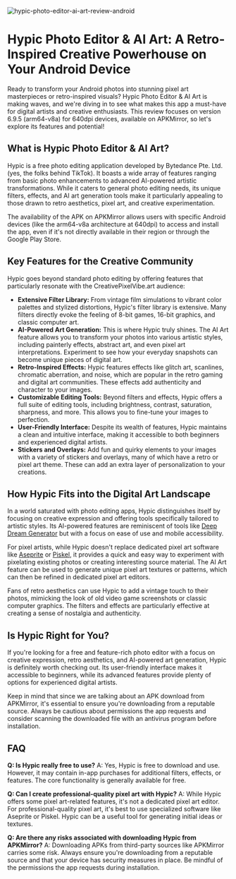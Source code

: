 ![hypic-photo-editor-ai-art-review-android](https://images.pexels.com/photos/7205899/pexels-photo-7205899.jpeg?auto=compress&cs=tinysrgb&fit=crop&h=627&w=1200)

# Hypic Photo Editor & AI Art: A Retro-Inspired Creative Powerhouse on Your Android Device

Ready to transform your Android photos into stunning pixel art masterpieces or retro-inspired visuals? Hypic Photo Editor & AI Art is making waves, and we're diving in to see what makes this app a must-have for digital artists and creative enthusiasts. This review focuses on version 6.9.5 (arm64-v8a) for 640dpi devices, available on APKMirror, so let's explore its features and potential!

## What is Hypic Photo Editor & AI Art?

Hypic is a free photo editing application developed by Bytedance Pte. Ltd. (yes, the folks behind TikTok). It boasts a wide array of features ranging from basic photo enhancements to advanced AI-powered artistic transformations. While it caters to general photo editing needs, its unique filters, effects, and AI art generation tools make it particularly appealing to those drawn to retro aesthetics, pixel art, and creative experimentation.

The availability of the APK on APKMirror allows users with specific Android devices (like the arm64-v8a architecture at 640dpi) to access and install the app, even if it's not directly available in their region or through the Google Play Store.

## Key Features for the Creative Community

Hypic goes beyond standard photo editing by offering features that particularly resonate with the CreativePixelVibe.art audience:

*   **Extensive Filter Library:** From vintage film simulations to vibrant color palettes and stylized distortions, Hypic's filter library is extensive. Many filters directly evoke the feeling of 8-bit games, 16-bit graphics, and classic computer art.
*   **AI-Powered Art Generation:** This is where Hypic truly shines. The AI Art feature allows you to transform your photos into various artistic styles, including painterly effects, abstract art, and even pixel art interpretations. Experiment to see how your everyday snapshots can become unique pieces of digital art.
*   **Retro-Inspired Effects:** Hypic features effects like glitch art, scanlines, chromatic aberration, and noise, which are popular in the retro gaming and digital art communities. These effects add authenticity and character to your images.
*   **Customizable Editing Tools:** Beyond filters and effects, Hypic offers a full suite of editing tools, including brightness, contrast, saturation, sharpness, and more. This allows you to fine-tune your images to perfection.
*   **User-Friendly Interface:** Despite its wealth of features, Hypic maintains a clean and intuitive interface, making it accessible to both beginners and experienced digital artists.
*   **Stickers and Overlays:** Add fun and quirky elements to your images with a variety of stickers and overlays, many of which have a retro or pixel art theme. These can add an extra layer of personalization to your creations.

## How Hypic Fits into the Digital Art Landscape

In a world saturated with photo editing apps, Hypic distinguishes itself by focusing on creative expression and offering tools specifically tailored to artistic styles. Its AI-powered features are reminiscent of tools like [Deep Dream Generator](https://deepdreamgenerator.com/) but with a focus on ease of use and mobile accessibility.

For pixel artists, while Hypic doesn't replace dedicated pixel art software like [Aseprite](https://www.aseprite.org/) or [Piskel](https://www.piskelapp.com/), it provides a quick and easy way to experiment with pixelating existing photos or creating interesting source material. The AI Art feature can be used to generate unique pixel art textures or patterns, which can then be refined in dedicated pixel art editors.

Fans of retro aesthetics can use Hypic to add a vintage touch to their photos, mimicking the look of old video game screenshots or classic computer graphics. The filters and effects are particularly effective at creating a sense of nostalgia and authenticity.

## Is Hypic Right for You?

If you're looking for a free and feature-rich photo editor with a focus on creative expression, retro aesthetics, and AI-powered art generation, Hypic is definitely worth checking out. Its user-friendly interface makes it accessible to beginners, while its advanced features provide plenty of options for experienced digital artists.

Keep in mind that since we are talking about an APK download from APKMirror, it's essential to ensure you're downloading from a reputable source. Always be cautious about permissions the app requests and consider scanning the downloaded file with an antivirus program before installation.

## FAQ

**Q: Is Hypic really free to use?**
A: Yes, Hypic is free to download and use. However, it may contain in-app purchases for additional filters, effects, or features. The core functionality is generally available for free.

**Q: Can I create professional-quality pixel art with Hypic?**
A: While Hypic offers some pixel art-related features, it's not a dedicated pixel art editor. For professional-quality pixel art, it's best to use specialized software like Aseprite or Piskel. Hypic can be a useful tool for generating initial ideas or textures.

**Q: Are there any risks associated with downloading Hypic from APKMirror?**
A: Downloading APKs from third-party sources like APKMirror carries some risk. Always ensure you're downloading from a reputable source and that your device has security measures in place. Be mindful of the permissions the app requests during installation.
